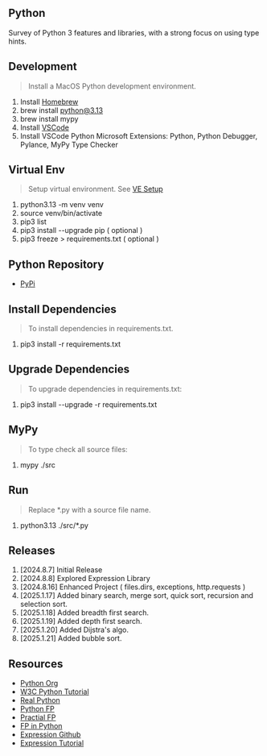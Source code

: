 Python
------
Survey of Python 3 features and libraries, with a strong focus on using type hints.

Development
-----------
>Install a MacOS Python development environment.
1. Install [Homebrew](https://brew.sh/)
2. brew install python@3.13
3. brew install mypy
4. Install [VSCode](https://code.visualstudio.com/)
5. Install VSCode Python Microsoft Extensions: Python, Python Debugger, Pylance, MyPy Type Checker

Virtual Env
-----------
>Setup virtual environment. See [VE Setup](https://www.freecodecamp.org/news/how-to-setup-virtual-environments-in-python/)
1. python3.13 -m venv venv
2. source venv/bin/activate
3. pip3 list
4. pip3 install --upgrade pip ( optional )
5. pip3 freeze > requirements.txt ( optional )

Python Repository
-----------------
* [PyPi](https://pypi.org/)

Install Dependencies
--------------------
>To install dependencies in requirements.txt.
1. pip3 install -r requirements.txt

Upgrade Dependencies
--------------------
>To upgrade dependencies in requirements.txt:
1. pip3 install --upgrade -r requirements.txt

MyPy
----
>To type check all source files:
1. mypy ./src

Run
---
>Replace *.py with a source file name.
1. python3.13 ./src/*.py

Releases
--------
1. [2024.8.7] Initial Release
2. [2024.8.8] Explored Expression Library
3. [2024.8.16] Enhanced Project ( files.dirs, exceptions, http.requests )
4. [2025.1.17] Added binary search, merge sort, quick sort, recursion and selection sort.
5. [2025.1.18] Added breadth first search.
6. [2025.1.19] Added depth first search.
7. [2025.1.20] Added Dijstra's algo.
8. [2025.1.21] Added bubble sort.

Resources
---------
* [Python Org](https://www.python.org/)
* [W3C Python Tutorial](https://www.w3schools.com/python/)
* [Real Python](https://realpython.com/)
* [Python FP](https://www.kite.com/blog/python/functional-programming/)
* [Practial FP](https://maryrosecook.com/blog/post/a-practical-introduction-to-functional-programming)
* [FP in Python](https://stackabuse.com/functional-programming-in-python/)
* [Expression Github](https://github.com/dbrattli/Expression)
* [Expression Tutorial](https://expression.readthedocs.io/en/latest/tutorial/introduction.html)
